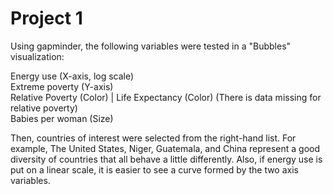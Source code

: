 # Project 1

Using gapminder, the following variables were tested in a "Bubbles" visualization:

Energy use (X-axis, log scale)  
Extreme poverty (Y-axis)  
Relative Poverty (Color) | Life Expectancy (Color) (There is data missing for relative poverty)  
Babies per woman (Size)  

Then, countries of interest were selected from the right-hand list.
For example, The United States, Niger, Guatemala, and China represent a good diversity of countries that all behave a little differently. Also, if energy use is put on a linear scale, it is easier to see a curve formed by the two axis variables.
